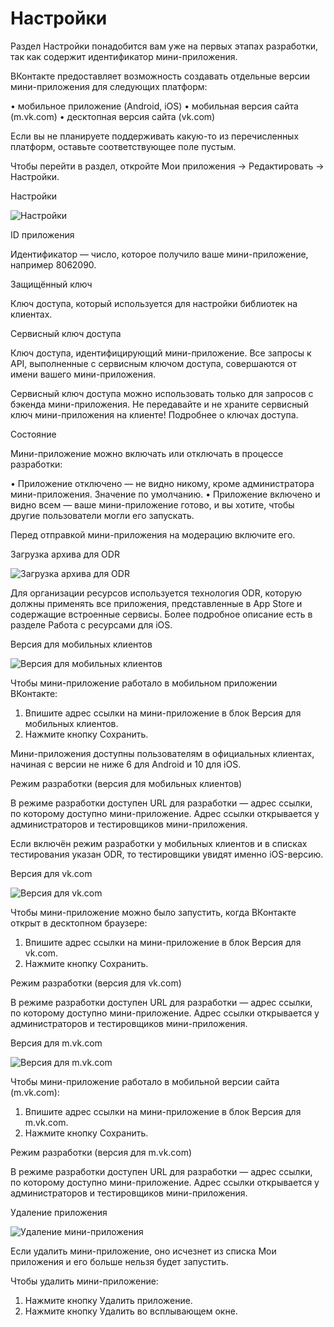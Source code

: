# Настройки

Раздел Настройки понадобится вам уже на первых этапах разработки, так как содержит идентификатор мини-приложения.

ВКонтакте предоставляет возможность создавать отдельные версии мини-приложения для следующих платформ:

• мобильное приложение (Android, iOS)
• мобильная версия сайта (m.vk.com)
• десктопная версия сайта (vk.com)

Если вы не планируете поддерживать какую-то из перечисленных платформ, оставьте соответствующее поле пустым.

Чтобы перейти в раздел, откройте Мои приложения → Редактировать → Настройки.

Настройки

![Настройки](settings/settings.jpeg)

ID приложения

Идентификатор — число, которое получило ваше мини-приложение, например 8062090.

Защищённый ключ

Ключ доступа, который используется для настройки библиотек на клиентах.

Сервисный ключ доступа

Ключ доступа, идентифицирующий мини-приложение. Все запросы к API, выполненные с сервисным ключом доступа, совершаются от имени вашего мини-приложения.

Сервисный ключ доступа можно использовать только для запросов с бэкенда мини-приложения. Не передавайте и не храните сервисный ключ мини-приложения на клиенте! Подробнее о ключах доступа.

Состояние

Мини-приложение можно включать или отключать в процессе разработки:

• Приложение отключено — не видно никому, кроме администратора мини-приложения. Значение по умолчанию.
• Приложение включено и видно всем — ваше мини-приложение готово, и вы хотите, чтобы другие пользователи могли его запускать.

Перед отправкой мини-приложения на модерацию включите его.

Загрузка архива для ODR

![Загрузка архива для ODR](settings/archive_uploading.png)

Для организации ресурсов используется технология ODR, которую должны применять все приложения, представленные в App Store и содержащие встроенные сервисы. Более подробное описание есть в разделе Работа с ресурсами для iOS.

Версия для мобильных клиентов

![Версия для мобильных клиентов](settings/mobile_version.png)

Чтобы мини-приложение работало в мобильном приложении ВКонтакте:

1. Впишите адрес ссылки на мини-приложение в блок Версия для мобильных клиентов.
2. Нажмите кнопку Сохранить.

Мини-приложения доступны пользователям в официальных клиентах, начиная с версии не ниже 6 для Android и 10 для iOS.

Режим разработки (версия для мобильных клиентов)

В режиме разработки доступен URL для разработки — адрес ссылки, по которому доступно мини-приложение. Адрес ссылки открывается у администраторов и тестировщиков мини-приложения.

Если включён режим разработки у мобильных клиентов и в списках тестирования указан ODR, то тестировщики увидят именно iOS-версию.

Версия для vk.com

![Версия для vk.com](settings/vk_version.png)

Чтобы мини-приложение можно было запустить, когда ВКонтакте открыт в десктопном браузере:

1. Впишите адрес ссылки на мини-приложение в блок Версия для vk.com.
2. Нажмите кнопку Сохранить.

Режим разработки (версия для vk.com)

В режиме разработки доступен URL для разработки — адрес ссылки, по которому доступно мини-приложение. Адрес ссылки открывается у администраторов и тестировщиков мини-приложения.

Версия для m.vk.com

![Версия для m.vk.com](settings/m_vk_version.png)

Чтобы мини-приложение работало в мобильной версии сайта (m.vk.com):

1. Впишите адрес ссылки на мини-приложение в блок Версия для m.vk.com.
2. Нажмите кнопку Сохранить.

Режим разработки (версия для m.vk.com)

В режиме разработки доступен URL для разработки — адрес ссылки, по которому доступно мини-приложение. Адрес ссылки открывается у администраторов и тестировщиков мини-приложения.

Удаление приложения

![Удаление мини-приложения](settings/removing.jpeg)

Если удалить мини-приложение, оно исчезнет из списка Мои приложения и его больше нельзя будет запустить.

Чтобы удалить мини-приложение:

1. Нажмите кнопку Удалить приложение.
2. Нажмите кнопку Удалить во всплывающем окне.